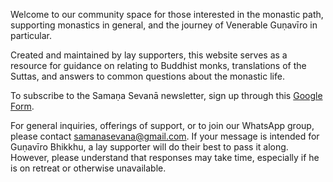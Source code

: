 Welcome to our community space for those interested in the monastic path, supporting monastics in general, and the journey of Venerable Guṇavīro in particular.

Created and maintained by lay supporters, this website serves as a resource for guidance on relating to Buddhist monks, translations of the Suttas, and answers to common questions about the monastic life.

To subscribe to the Samaṇa Sevanā newsletter, sign up through this [Google Form](https://forms.gle/NkBQv5JfWmNcXNnZA).

For general inquiries, offerings of support, or to join our WhatsApp group, please contact [samanasevana@gmail.com](mailto:samanasevana@gmail.com). If your message is intended for Guṇavīro Bhikkhu, a lay supporter will do their best to pass it along. However, please understand that responses may take time, especially if he is on retreat or otherwise unavailable.
